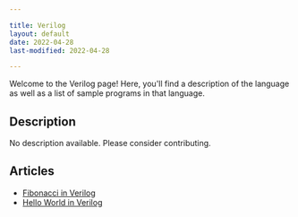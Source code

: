```yaml
---

title: Verilog
layout: default
date: 2022-04-28
last-modified: 2022-04-28

---
```


Welcome to the Verilog page! Here, you'll find a description of the language as well as a list of sample programs in that language.

## Description

No description available. Please consider contributing.

## Articles

- [Fibonacci in Verilog](https://sampleprograms.io/projects/fibonacci/verilog)
- [Hello World in Verilog](https://sampleprograms.io/projects/hello-world/verilog)